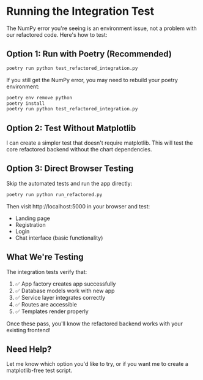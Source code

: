 # Running the Integration Test

The NumPy error you're seeing is an environment issue, not a problem with our refactored code. Here's how to test:

## Option 1: Run with Poetry (Recommended)

```bash
poetry run python test_refactored_integration.py
```

If you still get the NumPy error, you may need to rebuild your poetry environment:

```bash
poetry env remove python
poetry install
poetry run python test_refactored_integration.py
```

## Option 2: Test Without Matplotlib

I can create a simpler test that doesn't require matplotlib. This will test the core refactored backend without the chart dependencies.

## Option 3: Direct Browser Testing

Skip the automated tests and run the app directly:

```bash
poetry run python run_refactored.py
```

Then visit http://localhost:5000 in your browser and test:
- Landing page
- Registration
- Login
- Chat interface (basic functionality)

## What We're Testing

The integration tests verify that:
1. ✅ App factory creates app successfully
2. ✅ Database models work with new app
3. ✅ Service layer integrates correctly
4. ✅ Routes are accessible
5. ✅ Templates render properly

Once these pass, you'll know the refactored backend works with your existing frontend!

## Need Help?

Let me know which option you'd like to try, or if you want me to create a matplotlib-free test script.
